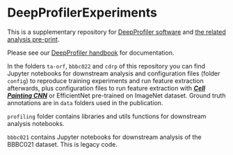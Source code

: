 # DeepProfilerExperiments
This is a supplementary repository for [DeepProfiler software](https://github.com/cytomining/DeepProfiler/) and
[the related analysis pre-print](https://www.biorxiv.org/content/10.1101/2020.12.15.422887v4).

Please see our [DeepProfiler handbook](https://cytomining.github.io/DeepProfiler-handbook/) for documentation.

In the folders `ta-orf`, `bbbc022` and `cdrp` of this repository you can find Jupyter notebooks for downstream 
analysis and configuration files (folder `config`) to reproduce training experiments and run feature extraction afterwards, plus 
configuration files to run feature extraction with [_**Cell Painting CNN**_](https://doi.org/10.5281/zenodo.7114558) or EfficientNet pre-trained on ImageNet dataset.
Ground truth annotations are in `data` folders used in the publication. 

`profiling` folder contains libraries and utils functions for downstream analysis notebooks.

`bbbc021` contains Jupyter notebooks for downstream analysis of the BBBC021 dataset. This is legacy code. 



